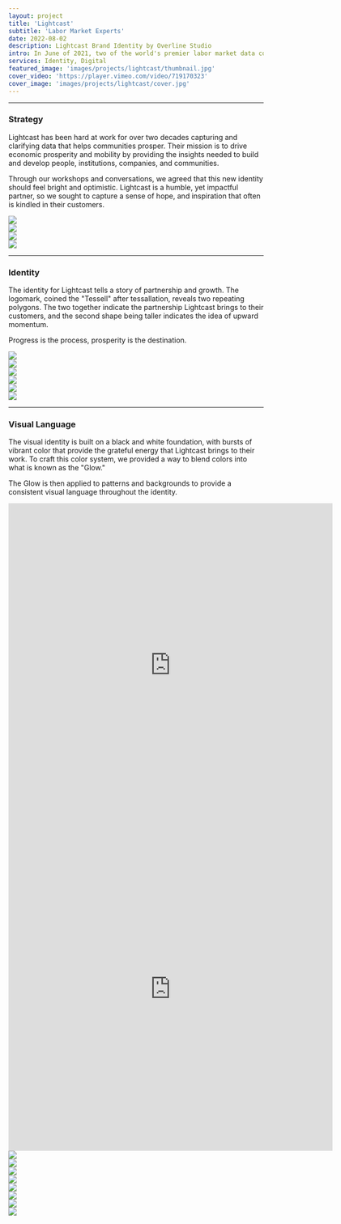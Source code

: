 ```yaml
---
layout: project
title: 'Lightcast'
subtitle: 'Labor Market Experts'
date: 2022-08-02
description: Lightcast Brand Identity by Overline Studio
intro: In June of 2021, two of the world's premier labor market data companies, Burning Glass Technologies and Emsi, merged to form a new powerhouse. The resulting combination brought about dramatic value for clients of both companies; but their new name, Emsi Burning Glass, left something to be desired. Having worked with <a target="_blank" href="https://www.lexiconbranding.com/">Lexicon Branding</a> to find a new name, they reached out to us to establish a new brand and visual identity.
services: Identity, Digital
featured_image: 'images/projects/lightcast/thumbnail.jpg'
cover_video: 'https://player.vimeo.com/video/719170323'
cover_image: 'images/projects/lightcast/cover.jpg'
---
```


<hr class="span-12" />

<div class="span-12 md-span-6">
    <h3 class="displayLarge">Strategy</h3>
</div>

<div class="span-12 md-span-6 md-start-7">
    <p>Lightcast has been hard at work for over two decades capturing and clarifying data that helps communities prosper. Their mission is to drive economic prosperity and mobility by providing the insights needed to build and develop people, institutions, companies, and communities.</p>
    <p>Through our workshops and conversations, we agreed that this new identity should feel bright and optimistic. Lightcast is a humble, yet impactful partner, so we sought to capture a sense of hope, and inspiration that often is kindled in their customers.</p>
</div>

<div class="span-12 sm-span-6 pt1 lg-pt2">
     <img src="{{ '/images/projects/lightcast/workshop.jpg' | relative_url }}" />
</div>
<div class="span-12 sm-span-6 pt1 lg-pt2">
    <img src="{{ '/images/projects/lightcast/stickies.jpg' | relative_url }}" />
</div>

<div class="span-12 sm-span-6 pt1 lg-pt2">
     <img src="{{ '/images/projects/lightcast/attributes.jpg' | relative_url }}" />
</div>
<div class="span-12 sm-span-6 pt1 lg-pt2 mb10">
    <img src="{{ '/images/projects/lightcast/l-frame.jpg' | relative_url }}" />
</div>

<hr class="span-12" />

<div class="span-12 md-span-6">
    <h3 class="displayLarge">Identity</h3>
</div>

<div class="span-12 md-span-6 md-start-7">
    <p>The identity for Lightcast tells a story of partnership and growth. The logomark, coined the "Tessell" after tessallation, reveals two repeating polygons. The two together indicate the partnership Lightcast brings to their customers, and the second shape being taller indicates the idea of upward momentum.</p>
    <p>Progress is the process, prosperity is the destination.</p>
</div>

<div class="span-12 pt1 lg-pt2">
    <img src="{{ '/images/projects/lightcast/wall-sign.jpg' | relative_url }}" />
</div>

<div class="span-12 sm-span-6 pt1 lg-pt2">
     <img src="{{ '/images/projects/lightcast/wood-wall.jpg' | relative_url }}" />
</div>
<div class="span-12 sm-span-6 pt1 lg-pt2">
    <img src="{{ '/images/projects/lightcast/tessell-gradient.jpg' | relative_url }}" />
</div>

<div class="span-12 pt1 lg-pt2">
    <img src="{{ '/images/projects/lightcast/business-cards.jpg' | relative_url }}" />
</div>

<div class="span-12 sm-span-6 pt1 lg-pt2">
     <img src="{{ '/images/projects/lightcast/jacket-1.jpg' | relative_url }}" />
</div>
<div class="span-12 sm-span-6 pt1 lg-pt2 mb10">
    <img src="{{ '/images/projects/lightcast/jacket-2.jpg' | relative_url }}" />
</div>


<hr class="span-12" />

<div class="span-12 md-span-6">
    <h3 class="displayLarge">Visual Language</h3>
</div>

<div class="span-12 md-span-6 md-start-7">
   <p>The visual identity is built on a black and white foundation, with bursts of vibrant color that provide the grateful energy that Lightcast brings to their work. To craft this color system, we provided a way to blend colors into what is known as the "Glow."</p>
    <p>The Glow is then applied to patterns and backgrounds to provide a consistent visual language throughout the identity.</p>
</div>

<div class="span-12 sm-span-6 sm-start-4 pt1 lg-pt2 mb10">
    <iframe src="https://player.vimeo.com/video/719233983?autoplay=1&loop=1&title=0&byline=0&portrait=0&background=1&quality=2K" width="640px" height="640px" frameborder="0" allow="autoplay; fullscreen; picture-in-picture" allowfullscreen title="Lightcast Glow"></iframe>
</div>

<div class="span-12 sm-span-6 pt1 lg-pt2">
     <iframe src="https://player.vimeo.com/video/718776260?autoplay=1&loop=1&title=0&byline=0&portrait=0&background=1&quality=2K" width="640px" height="640px" frameborder="0" allow="autoplay; fullscreen; picture-in-picture" allowfullscreen title="Lightcast Glow"></iframe>
</div>
<div class="span-12 sm-span-6 pt1 lg-pt2">
    <img src="{{ '/images/projects/lightcast/illustration-3.jpg' | relative_url }}" />
</div>

<div class="span-12 pt1 lg-pt2">
    <img src="{{ '/images/projects/lightcast/billboard.jpg' | relative_url }}" />
</div>

<div class="span-12 pt1 lg-pt2">
    <img src="{{ '/images/projects/lightcast/guides.jpg' | relative_url }}" />
</div>

<div class="span-12 pt1 lg-pt2">
    <img src="{{ '/images/projects/lightcast/social.jpg' | relative_url }}" />
</div>

<div class="span-12 pt1 lg-pt2">
    <img src="{{ '/images/projects/lightcast/deck.jpg' | relative_url }}" />
</div>

<div class="span-12 sm-span-6 pt1 lg-pt2">
    <img src="{{ '/images/projects/lightcast/illustration-2.jpg' | relative_url }}" />
</div>
<div class="span-12 sm-span-6 pt1 lg-pt2">
    <img src="{{ '/images/projects/lightcast/blog-style.jpg' | relative_url }}" />
</div>

<div class="span-12 pt1 lg-pt2">
    <img src="{{ '/images/projects/lightcast/web.jpg' | relative_url }}" />
</div>

